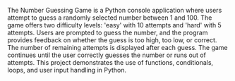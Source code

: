 The Number Guessing Game is a Python console application where users attempt to guess a randomly selected number between 1 and 100. The game offers two difficulty levels: 'easy' with 10 attempts and 'hard' with 5 attempts. Users are prompted to guess the number, and the program provides feedback on whether the guess is too high, too low, or correct. The number of remaining attempts is displayed after each guess. The game continues until the user correctly guesses the number or runs out of attempts. This project demonstrates the use of functions, conditionals, loops, and user input handling in Python.
